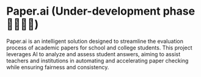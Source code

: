 # Paper.ai (Under-development phase 👨‍🚒👨‍💻)
Paper.ai is an intelligent solution designed to streamline the evaluation process of academic papers for school and college students. This project leverages AI to analyze and assess student answers, aiming to assist teachers and institutions in automating and accelerating paper checking while ensuring fairness and consistency.


